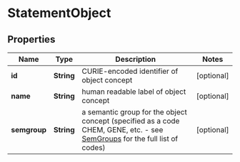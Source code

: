 
# StatementObject

## Properties
Name | Type | Description | Notes
------------ | ------------- | ------------- | -------------
**id** | **String** | CURIE-encoded identifier of object concept  |  [optional]
**name** | **String** | human readable label of object concept |  [optional]
**semgroup** | **String** | a semantic group for the object concept (specified as a code CHEM, GENE, etc. - see [SemGroups](https://metamap.nlm.nih.gov/Docs/SemGroups_2013.txt) for the full list of codes)  |  [optional]



